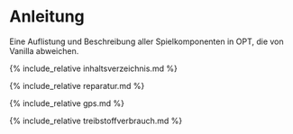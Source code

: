 # Anleitung

Eine Auflistung und Beschreibung aller Spielkomponenten in OPT, die von Vanilla abweichen.

{% include_relative inhaltsverzeichnis.md %}


{% include_relative reparatur.md %}


{% include_relative gps.md %}


{% include_relative treibstoffverbrauch.md %}
